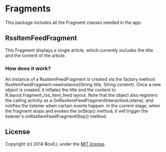 # Fragments

This package includes all the Fragment classes needed in the app.

## RssItemFeedFragment

This Fragment displays a single article, which currently includes the title and the content of the article.

### How does it work?

An instance of a RssItemFeedFragment is created via the factory method RssItemFeedFragment.newInstance(String title, String content). Once a new object is created, it inflates the title and the content to R.layout.fragment_rss_item_feed layout. Note that the object also registers the calling activity as a OnRssItemFeedFragmentInteractionListener, and notifies the listener when certain events happen. In the current stage, when the fragment stops and evokes the onStop() method, it will trigger the listener's onRssItemFeedFragmentStop() method.

## License

Copyright (c) 2014 BoolLi, under the [MIT license](http://www.opensource.org/licenses/mit-license.php).
